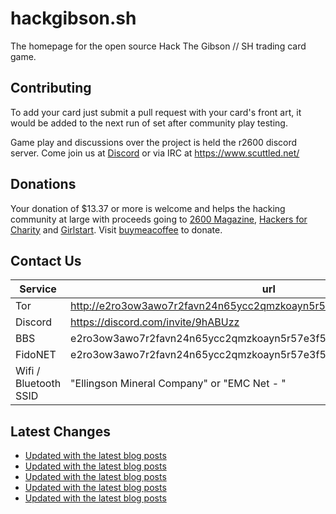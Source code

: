 # hackgibson.sh
The homepage for the open source Hack The Gibson // SH trading card game.


## Contributing

To add your card just submit a pull request with your card's front art, it would be added to the next run of set after community play testing.

Game play and discussions over the project is held the r2600 discord server. Come join us at [Discord](https://discord.com/invite/9hABUzz) or via IRC at https://www.scuttled.net/


## Donations

Your donation of $13.37 or more is welcome and helps the hacking community at large with proceeds going to [2600 Magazine](https://2600.com/), [Hackers for Charity](https://hackersforcharity.org) and [Girlstart](https://girlstart.org).  Visit [buymeacoffee](https://www.buymeacoffee.com/hackgibson.sh) to donate.


## Contact Us

Service | url
-|-
Tor | http://e2ro3ow3awo7r2favn24n65ycc2qmzkoayn5r57e3f56nvjwdcgg32ad.onion
Discord | https://discord.com/invite/9hABUzz
BBS | e2ro3ow3awo7r2favn24n65ycc2qmzkoayn5r57e3f56nvjwdcgg32ad.onion:23
FidoNET | e2ro3ow3awo7r2favn24n65ycc2qmzkoayn5r57e3f56nvjwdcgg32ad.onion:24554
Wifi / Bluetooth SSID | "Ellingson Mineral Company" or "EMC Net - <fidonet address>"

## Latest Changes
<!-- BLOG-POST-LIST:START -->
- [Updated with the latest blog posts](https://github.com/DFW2600/hackgibson.sh/commit/5b05051e199e915eab0f4b3ed06bc833059c3db0)
- [Updated with the latest blog posts](https://github.com/DFW2600/hackgibson.sh/commit/f5af69669d5e3157ea40088332ecd92650b7317d)
- [Updated with the latest blog posts](https://github.com/DFW2600/hackgibson.sh/commit/ad777170b9d1eb40cc4f34bd87a237590931b491)
- [Updated with the latest blog posts](https://github.com/DFW2600/hackgibson.sh/commit/ef6068a7f2d7d16f92f665f6aa9f6675b2345b71)
- [Updated with the latest blog posts](https://github.com/DFW2600/hackgibson.sh/commit/acfb1a7217316a47b01b83938fbc95b07dcfc539)
<!-- BLOG-POST-LIST:END -->
